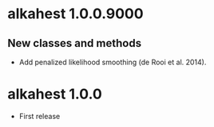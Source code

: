 # alkahest 1.0.0.9000
## New classes and methods
* Add penalized likelihood smoothing (de Rooi et al. 2014).

# alkahest 1.0.0

* First release

